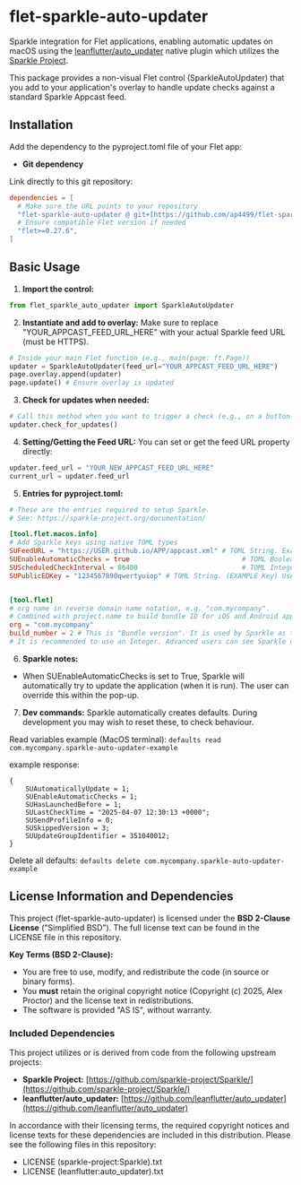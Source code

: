 # flet-sparkle-auto-updater

Sparkle integration for Flet applications, enabling automatic updates on macOS using the [leanflutter/auto_updater](https://github.com/leanflutter/auto_updater) native plugin which utilizes the [Sparkle Project](https://github.com/sparkle-project/Sparkle/).

This package provides a non-visual Flet control (SparkleAutoUpdater) that you add to your application's overlay to handle update checks against a standard Sparkle Appcast feed.

## Installation

Add the dependency to the pyproject.toml file of your Flet app:

* **Git dependency**

Link directly to this git repository:

```toml
dependencies = [
  # Make sure the URL points to your repository
  "flet-sparkle-auto-updater @ git+[https://github.com/ap4499/flet-sparkle-auto-updater",
  # Ensure compatible Flet version if needed
  "flet>=0.27.6",
]
```


## Basic Usage

1.  **Import the control:**
```python
from flet_sparkle_auto_updater import SparkleAutoUpdater
```

2.  **Instantiate and add to overlay:**
Make sure to replace "YOUR_APPCAST_FEED_URL_HERE" with your actual Sparkle feed URL (must be HTTPS).
```python
# Inside your main Flet function (e.g., main(page: ft.Page))
updater = SparkleAutoUpdater(feed_url="YOUR_APPCAST_FEED_URL_HERE")
page.overlay.append(updater)
page.update() # Ensure overlay is updated
```

3.  **Check for updates when needed:**
```python
# Call this method when you want to trigger a check (e.g., on a button click)
updater.check_for_updates()
```

4.  **Setting/Getting the Feed URL:**
You can set or get the feed URL property directly:
```python
updater.feed_url = "YOUR_NEW_APPCAST_FEED_URL_HERE"
current_url = updater.feed_url
```

5.  **Entries for pyproject.toml:**
```toml
# These are the entries required to setup Sparkle.
# See: https://sparkle-project.org/documentation/

[tool.flet.macos.info]
# Add Sparkle keys using native TOML types
SUFeedURL = "https://USER.github.io/APP/appcast.xml" # TOML String. Example assumes using Github for hosting.
SUEnableAutomaticChecks = true                            # TOML Boolean
SUScheduledCheckInterval = 86400                          # TOML Integer
SUPublicEDKey = "1234567890qwertyuiop" # TOML String. (EXAMPLE Key) Use Sparkle’s generate_keys tool to get it.


[tool.flet]
# org name in reverse domain name notation, e.g. "com.mycompany".
# Combined with project.name to build bundle ID for iOS and Android apps
org = "com.mycompany"
build_number = 2 # This is "Bundle version". It is used by Sparkle as the comparator to determine updates.
# It is recommended to use an Integer. Advanced users can see Sparkle documentation to see how semantic versioning works.
```

6.  **Sparkle notes:**
- When SUEnableAutomaticChecks is set to True, Sparkle will automatically try to update the application (when it is run). The user can override this within the pop-up.

7.  **Dev commands:**
Sparkle automatically creates defaults. During development you may wish to reset these, to check behaviour.

Read variables example (MacOS terminal):
```defaults read com.mycompany.sparkle-auto-updater-example```

example response:
```
{
    SUAutomaticallyUpdate = 1;
    SUEnableAutomaticChecks = 1;
    SUHasLaunchedBefore = 1;
    SULastCheckTime = "2025-04-07 12:30:13 +0000";
    SUSendProfileInfo = 0;
    SUSkippedVersion = 3;
    SUUpdateGroupIdentifier = 351040012;
}
```


Delete all defaults:
```defaults delete com.mycompany.sparkle-auto-updater-example```


## License Information and Dependencies

This project (flet-sparkle-auto-updater) is licensed under the **BSD 2-Clause License** ("Simplified BSD"). The full license text can be found in the LICENSE file in this repository.

**Key Terms (BSD 2-Clause):**

* You are free to use, modify, and redistribute the code (in source or binary forms).
* You **must** retain the original copyright notice (Copyright (c) 2025, Alex Proctor) and the license text in redistributions.
* The software is provided "AS IS", without warranty.

### Included Dependencies

This project utilizes or is derived from code from the following upstream projects:

* **Sparkle Project:** [https://github.com/sparkle-project/Sparkle/](https://github.com/sparkle-project/Sparkle/)
* **leanflutter/auto_updater:** [https://github.com/leanflutter/auto_updater](https://github.com/leanflutter/auto_updater)

In accordance with their licensing terms, the required copyright notices and license texts for these dependencies are included in this distribution. Please see the following files in this repository:

* LICENSE (sparkle-project:Sparkle).txt
* LICENSE (leanflutter:auto_updater).txt

